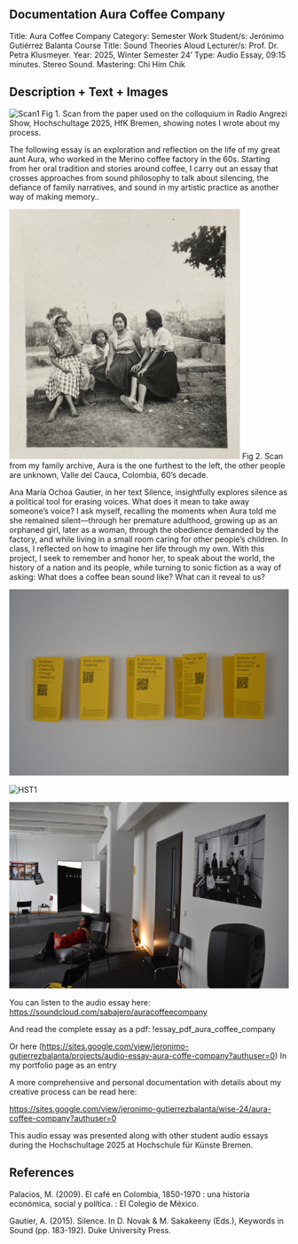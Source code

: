 ## Documentation Aura Coffee Company

Title: Aura Coffee Company
Category: Semester Work
Student/s: Jerónimo Gutiérrez Balanta
Course Title: Sound Theories Aloud
Lecturer/s: Prof. Dr. Petra Klusmeyer.
Year: 2025, Winter Semester 24’
Type: Audio Essay, 09:15 minutes. Stereo Sound. Mastering: Chi Him Chik

## Description + Text + Images

![Scan1](scan_printed_essay_1.jpg)  Fig 1. Scan from the paper used on the colloquium in Radio Angrezi Show, Hochschultage 2025, HfK Bremen, showing notes I wrote about my process.

The following essay is an exploration and reflection on the life of my great aunt Aura, who worked in the Merino coffee factory in the 60s. Starting from her oral tradition and stories around coffee, I carry out an essay that crosses approaches from sound philosophy to talk about silencing, the defiance of family narratives, and sound in my artistic practice as another way of making memory.. 

![Aura Portrait](photo_aura_sisters.png) Fig 2. Scan from my family archive, Aura is the one furthest to the left, the other people are unknown, Valle del Cauca, Colombia, 60’s decade.

Ana María Ochoa Gautier, in her text Silence, insightfully explores silence as a political tool for erasing voices. What does it mean to take away someone’s voice? I ask myself, recalling the moments when Aura told me she remained silent—through her premature adulthood, growing up as an orphaned girl, later as a woman, through the obedience demanded by the factory, and while living in a small room caring for other people’s children. In class, I reflected on how to imagine her life through my own. With this project, I seek to remember and honor her, to speak about the world, the history of a nation and its people, while turning to sonic fiction as a way of asking: What does a coffee bean sound like? What can it reveal to us?

![HST](HST_25_06.JPG)

![HST1](HST_25_00.JPG)

![HST2](HST_25_05.JPG)

You can listen to the audio essay here: https://soundcloud.com/sabajero/auracoffeecompany

And read the complete essay as a pdf: !essay_pdf_aura_coffee_company

Or here (https://sites.google.com/view/jeronimo-gutierrezbalanta/projects/audio-essay-aura-coffe-company?authuser=0) In my portfolio page as an entry

A more comprehensive and personal documentation with details about my creative process can be read here:

https://sites.google.com/view/jeronimo-gutierrezbalanta/wise-24/aura-coffee-company?authuser=0 


This audio essay was presented along with other student audio essays during the Hochschultage 2025 at Hochschule für Künste Bremen.

## References

Palacios, M. (2009). El café en Colombia, 1850-1970 : una historia económica, social y política. : El Colegio de México.

Gautier, A. (2015). Silence. In D. Novak & M. Sakakeeny (Eds.), Keywords in Sound (pp. 183-192). Duke University Press.
